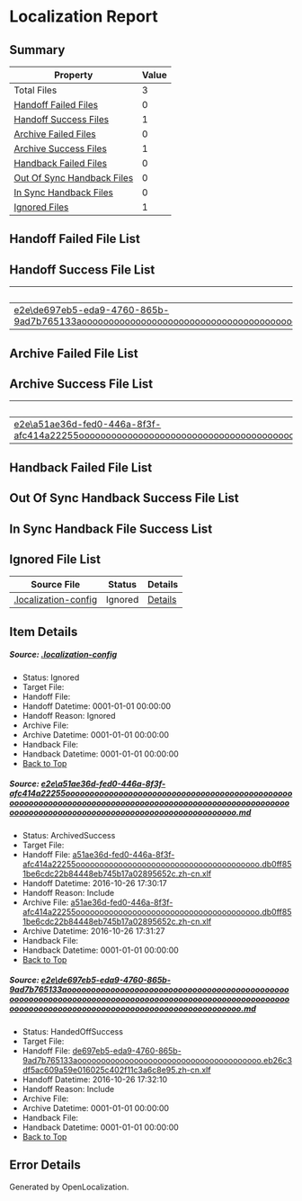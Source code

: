 # <a name='report-top'></a> Localization Report

## Summary
 Property | Value 
 -------- | ----- 
 Total Files | 3
[ Handoff Failed Files ](#handoff-failed-list)| 0
[ Handoff Success Files ](#handoff-success-list)| 1
[ Archive Failed Files ](#archive-failed-list)| 0
[ Archive Success Files ](#archive-success-list)| 1
[ Handback Failed Files ](#handback-failed-list)| 0
[ Out Of Sync Handback Files ](#outofsync-handback-success-list)| 0
[ In Sync Handback Files ](#insync-handback-success-list)| 0
[ Ignored Files ](#ignored-list)| 1

## <a name='handoff-failed-list'></a> Handoff Failed File List

## <a name='handoff-success-list'></a> Handoff Success File List
 Source File | Status | Details 
 ----------- | ------ | ------- 
 [e2e\de697eb5-eda9-4760-865b-9ad7b765133aoooooooooooooooooooooooooooooooooooooooooooooooooooooooooooooooooooooooooooooooooooooooooooooooooooooooooooooooooooooooooooooooooooooooooooooooooooooooo.md](https://github.com/OpenLocalizationTestOrg/ol-test0/blob/8ecac5efe93a2627963b0a5f400e27ec92880806/e2e/de697eb5-eda9-4760-865b-9ad7b765133aoooooooooooooooooooooooooooooooooooooooooooooooooooooooooooooooooooooooooooooooooooooooooooooooooooooooooooooooooooooooooooooooooooooooooooooooooooooooo.md) | HandedOffSuccess | [Details](#755d09f284a8c804f87887f6712ca50d5f498da62)

## <a name='archive-failed-list'></a> Archive Failed File List

## <a name='archive-success-list'></a> Archive Success File List
 Source File | Status | Details 
 ----------- | ------ | ------- 
 [e2e\a51ae36d-fed0-446a-8f3f-afc414a22255oooooooooooooooooooooooooooooooooooooooooooooooooooooooooooooooooooooooooooooooooooooooooooooooooooooooooooooooooooooooooooooooooooooooooooooooooooooooo.md](https://github.com/OpenLocalizationTestOrg/ol-test0/blob/bc011ea1472fa62752176dc72a4bbcc7a19cc4d4/e2e/a51ae36d-fed0-446a-8f3f-afc414a22255oooooooooooooooooooooooooooooooooooooooooooooooooooooooooooooooooooooooooooooooooooooooooooooooooooooooooooooooooooooooooooooooooooooooooooooooooooooooo.md) | ArchivedSuccess | [Details](#1f188b7f82203868f108cbf59df2c66d517f9bf31)

## <a name='handback-failed-list'></a> Handback Failed File List

## <a name='outofsync-handback-success-list'></a> Out Of Sync Handback Success File List

## <a name='insync-handback-success-list'></a> In Sync Handback File Success List

## <a name='ignored-list'></a> Ignored File List
 Source File | Status | Details 
 ----------- | ------ | ------- 
 [.localization-config](https://github.com/OpenLocalizationTestOrg/ol-test0/blob/8ecac5efe93a2627963b0a5f400e27ec92880806/.localization-config) | Ignored | [Details](#c268a05ecaa7ec85942ed632c29928ee5bd6da8d0)

## Item Details
##### <a name='c268a05ecaa7ec85942ed632c29928ee5bd6da8d0'></a> Source: [.localization-config](https://github.com/OpenLocalizationTestOrg/ol-test0/blob/8ecac5efe93a2627963b0a5f400e27ec92880806/.localization-config)
* Status: Ignored
* Target File: 
* Handoff File: 
* Handoff Datetime: 0001-01-01 00:00:00
* Handoff Reason: Ignored
* Archive File: 
* Archive Datetime: 0001-01-01 00:00:00
* Handback File: 
* Handback Datetime: 0001-01-01 00:00:00
* [Back to Top](#report-top)

##### <a name='1f188b7f82203868f108cbf59df2c66d517f9bf31'></a> Source: [e2e\a51ae36d-fed0-446a-8f3f-afc414a22255oooooooooooooooooooooooooooooooooooooooooooooooooooooooooooooooooooooooooooooooooooooooooooooooooooooooooooooooooooooooooooooooooooooooooooooooooooooooo.md](https://github.com/OpenLocalizationTestOrg/ol-test0/blob/bc011ea1472fa62752176dc72a4bbcc7a19cc4d4/e2e/a51ae36d-fed0-446a-8f3f-afc414a22255oooooooooooooooooooooooooooooooooooooooooooooooooooooooooooooooooooooooooooooooooooooooooooooooooooooooooooooooooooooooooooooooooooooooooooooooooooooooo.md)
* Status: ArchivedSuccess
* Target File: 
* Handoff File: [a51ae36d-fed0-446a-8f3f-afc414a22255ooooooooooooooooooooooooooooooooooooooo.db0ff851be6cdc22b84448eb745b17a02895652c.zh-cn.xlf](https://github.com/OpenLocalizationTestOrg/ol-test0-handoff/blob/992826dff8ea89ac43b68a2795d7fb3e35d7b9ad/ol-handoff/OpenLocalizationTestOrg/ol-test0-zhcn/shujia/ht/a51ae36d-fed0-446a-8f3f-afc414a22255ooooooooooooooooooooooooooooooooooooooo.db0ff851be6cdc22b84448eb745b17a02895652c.zh-cn.xlf)
* Handoff Datetime: 2016-10-26 17:30:17
* Handoff Reason: Include
* Archive File: [a51ae36d-fed0-446a-8f3f-afc414a22255ooooooooooooooooooooooooooooooooooooooo.db0ff851be6cdc22b84448eb745b17a02895652c.zh-cn.xlf](https://github.com/OpenLocalizationTestOrg/ol-test0-handoff/blob/e42b779827294697408fe9e7f1ccab2b9575ecd1/ol-archive/OpenLocalizationTestOrg/ol-test0-zhcn/shujia/ht/a51ae36d-fed0-446a-8f3f-afc414a22255ooooooooooooooooooooooooooooooooooooooo.db0ff851be6cdc22b84448eb745b17a02895652c.zh-cn.xlf)
* Archive Datetime: 2016-10-26 17:31:27
* Handback File: 
* Handback Datetime: 0001-01-01 00:00:00
* [Back to Top](#report-top)

##### <a name='755d09f284a8c804f87887f6712ca50d5f498da62'></a> Source: [e2e\de697eb5-eda9-4760-865b-9ad7b765133aoooooooooooooooooooooooooooooooooooooooooooooooooooooooooooooooooooooooooooooooooooooooooooooooooooooooooooooooooooooooooooooooooooooooooooooooooooooooo.md](https://github.com/OpenLocalizationTestOrg/ol-test0/blob/8ecac5efe93a2627963b0a5f400e27ec92880806/e2e/de697eb5-eda9-4760-865b-9ad7b765133aoooooooooooooooooooooooooooooooooooooooooooooooooooooooooooooooooooooooooooooooooooooooooooooooooooooooooooooooooooooooooooooooooooooooooooooooooooooooo.md)
* Status: HandedOffSuccess
* Target File: 
* Handoff File: [de697eb5-eda9-4760-865b-9ad7b765133aooooooooooooooooooooooooooooooooooooooo.eb26c3df5ac609a59e016025c402f11c3a6c8e95.zh-cn.xlf](https://github.com/OpenLocalizationTestOrg/ol-test0-handoff/blob/f3803f442ee6b83a4031aaf72fc7508843cc64d0/ol-handoff/OpenLocalizationTestOrg/ol-test0-zhcn/shujia/ht/de697eb5-eda9-4760-865b-9ad7b765133aooooooooooooooooooooooooooooooooooooooo.eb26c3df5ac609a59e016025c402f11c3a6c8e95.zh-cn.xlf)
* Handoff Datetime: 2016-10-26 17:32:10
* Handoff Reason: Include
* Archive File: 
* Archive Datetime: 0001-01-01 00:00:00
* Handback File: 
* Handback Datetime: 0001-01-01 00:00:00
* [Back to Top](#report-top)


## Error Details

Generated by OpenLocalization.
